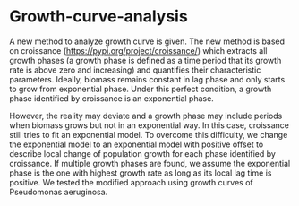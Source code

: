 # Growth-curve-analysis
A new method to analyze growth curve is given. The new method is based on croissance (https://pypi.org/project/croissance/) which extracts all growth phases (a growth phase is defined as a time period that its growth rate is above zero and increasing) and quantifies their characteristic parameters. Ideally, biomass remains constant in lag phase and only starts to grow from exponential phase. Under this perfect condition, a growth phase identified by croissance is an exponential phase.

However, the reality may deviate and a growth phase may include periods when biomass grows but not in an exponential way. In this case, croissance still tries to fit an exponential model. To overcome this difficulty, we change the exponential model to an exponential model with positive offset to describe local change of population growth for each phase identified by croissance. If multiple growth phases are found, we assume the exponential phase is the one with highest growth rate as long as its local lag time is positive. We tested the modified approach using growth curves of Pseudomonas aeruginosa.
